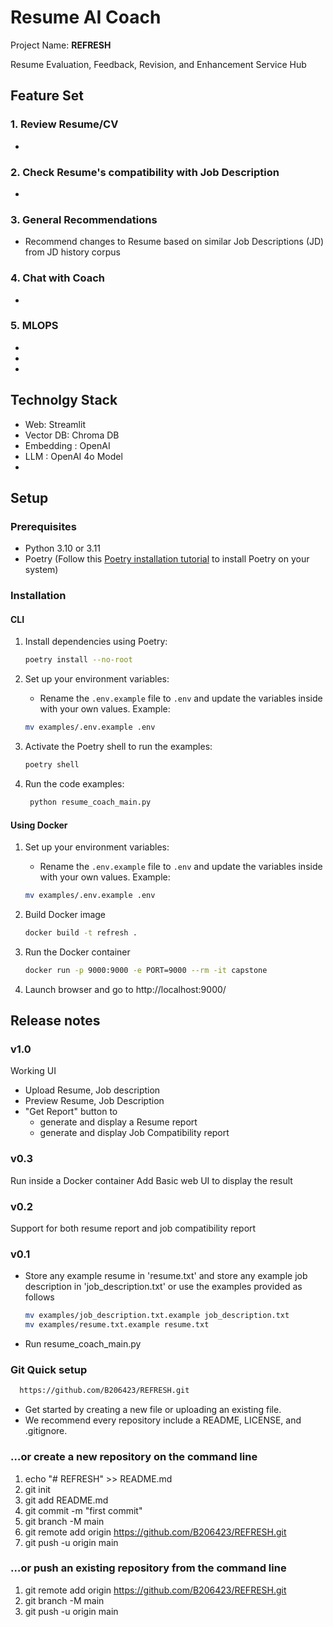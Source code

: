 # Resume AI Coach

Project Name: **REFRESH**

Resume Evaluation, Feedback, Revision, and Enhancement Service Hub


## Feature Set 

### 1. Review Resume/CV
-

### 2. Check Resume's compatibility with Job Description
-

### 3. General Recommendations 
- Recommend changes to Resume based on similar Job Descriptions (JD) from JD history corpus

### 4. Chat with Coach 
-

### 5. MLOPS
-
-
-

## Technolgy Stack 
- Web: Streamlit 
- Vector DB: Chroma DB
- Embedding : OpenAI
- LLM : OpenAI 4o Model
- 

## Setup
### Prerequisites

- Python 3.10 or 3.11
- Poetry (Follow this [Poetry installation tutorial](https://python-poetry.org/docs/#installation) to install Poetry on your system)

### Installation

#### CLI
1. Install dependencies using Poetry:

   ```bash
   poetry install --no-root
   ```

2. Set up your environment variables:

   - Rename the `.env.example` file to `.env` and update the variables inside with your own values. Example:

   ```bash
   mv examples/.env.example .env
   ```

3. Activate the Poetry shell to run the examples:

   ```bash
   poetry shell
   ```

4. Run the code examples:

   ```bash
    python resume_coach_main.py
   ```

#### Using Docker
1. Set up your environment variables:

   - Rename the `.env.example` file to `.env` and update the variables inside with your own values. Example:

   ```bash
   mv examples/.env.example .env
   ```

2. Build Docker image

   ```bash
   docker build -t refresh .
   ```

3. Run the Docker container

   ```bash
   docker run -p 9000:9000 -e PORT=9000 --rm -it capstone
   ```

4. Launch browser and go to http://localhost:9000/


## Release notes

### v1.0
  Working UI
  - Upload Resume, Job description
  - Preview Resume, Job Description
  - "Get Report" button to 
    - generate and display a Resume report
    - generate and display Job Compatibility report

### v0.3

  Run inside a Docker container
  Add Basic web UI to display the result

### v0.2

  Support for both resume report and job compatibility report

### v0.1

- Store any example resume in 'resume.txt' and store any example job description in 'job_description.txt'
or use the examples provided as follows

   ```bash
   mv examples/job_description.txt.example job_description.txt
   mv examples/resume.txt.example resume.txt
   ```
- Run resume_coach_main.py


### Git Quick setup 

```bash
  https://github.com/B206423/REFRESH.git
```
	
- Get started by creating a new file or uploading an existing file. 
- We recommend every repository include a README, LICENSE, and .gitignore.

### …or create a new repository on the command line

1. echo "# REFRESH" >> README.md
2. git init
3. git add README.md
4. git commit -m "first commit"
5. git branch -M main
6. git remote add origin https://github.com/B206423/REFRESH.git
7. git push -u origin main

### …or push an existing repository from the command line

1. git remote add origin https://github.com/B206423/REFRESH.git
2. git branch -M main
3. git push -u origin main
